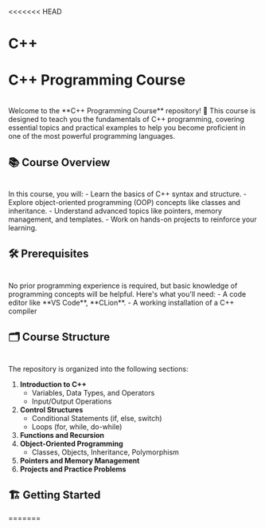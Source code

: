 <<<<<<< HEAD
# C++ 
# C++ Programming Course
<br>
Welcome to the **C++ Programming Course** repository! 🚀 This course is designed to teach you the fundamentals of C++ programming, covering essential topics and practical examples to help you become proficient in one of the most powerful programming languages.

## 📚 Course Overview
<br>
In this course, you will:
- Learn the basics of C++ syntax and structure.
- Explore object-oriented programming (OOP) concepts like classes and inheritance.
- Understand advanced topics like pointers, memory management, and templates.
- Work on hands-on projects to reinforce your learning.

## 🛠️ Prerequisites
<br>
No prior programming experience is required, but basic knowledge of programming concepts will be helpful. Here's what you'll need:
- A code editor like **VS Code**, **CLion**.
- A working installation of a C++ compiler 

## 🗂️ Course Structure
<br>
The repository is organized into the following sections:

1. **Introduction to C++**
   - Variables, Data Types, and Operators
   - Input/Output Operations
2. **Control Structures**
   - Conditional Statements (if, else, switch)
   - Loops (for, while, do-while)
3. **Functions and Recursion**
4. **Object-Oriented Programming**
   - Classes, Objects, Inheritance, Polymorphism
5. **Pointers and Memory Management**
6. **Projects and Practice Problems**

## 🏗️ Getting Started

=======